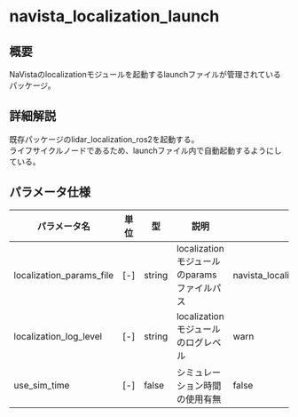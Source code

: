 # navista_localization_launch

## 概要

NaVistaのlocalizationモジュールを起動するlaunchファイルが管理されているパッケージ。

## 詳細解説

既存パッケージのlidar_localization_ros2を起動する。  
ライフサイクルノードであるため、launchファイル内で自動起動するようにしている。

## パラメータ仕様

| パラメータ名 | 単位 | 型 | 説明 | デフォルト値 |
| --- | --- | --- | --- | --- |
| localization_params_file | [-] | string | localizationモジュールのparamsファイルパス | navista_localization_launch/launch/localization_modules_params.yaml |
| localization_log_level | [-] | string | localizationモジュールのログレベル | warn |
| use_sim_time | [-] | false | シミュレーション時間の使用有無 | false |

